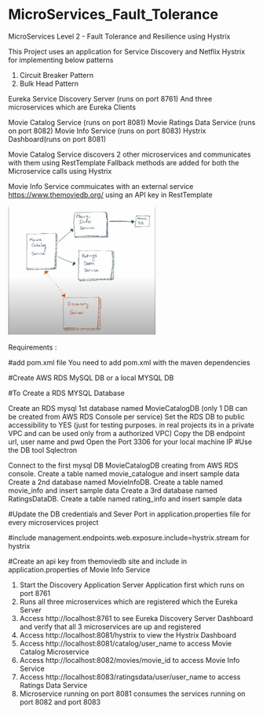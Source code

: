 # MicroServices_Fault_Tolerance
MicroServices Level 2 - Fault Tolerance and Resilience using Hystrix 

This Project uses an application for Service Discovery and Netflix Hystrix for implementing below patterns
1. Circuit Breaker Pattern
2. Bulk Head Pattern

Eureka Service Discovery Server (runs on port 8761)
And three microservices which are Eureka Clients

Movie Catalog Service (runs on port 8081)
Movie Ratings Data Service (runs on port 8082)
Movie Info Service (runs on port 8083)
Hystrix Dashboard(runs on port 8081)

Movie Catalog Service discovers 2 other microservices and communicates with them using RestTemplate
Fallback methods are added for both the Microservice calls using Hystrix

Movie Info Service commuicates with an external service https://www.themoviedb.org/ using an API key in RestTemplate

<img width="300" alt="API Architecture" src="https://github.com/dineschandgr/MicroServices_Fault_Tolerance/blob/master/API_Architecture.jpg">




Requirements :

#add pom.xml file You need to add pom.xml with the maven dependencies

#Create AWS RDS MySQL DB or a local MYSQL DB

#To Create a RDS MYSQL Database

Create an RDS mysql 1st database named MovieCatalogDB (only 1 DB can be created from AWS RDS Console per service)
Set the RDS DB to public accessibility to YES (just for testing purposes. in real projects its in a private VPC and can be used only from a authorized VPC)
Copy the DB endpoint url, user name and pwd
Open the Port 3306 for your local machine IP
#Use the DB tool Sqlectron

Connect to the first mysql DB MovieCatalogDB creating from AWS RDS console. Create a table named movie_catalogue and insert sample data
Create a 2nd database named MovieInfoDB. Create a table named movie_info and insert sample data
Create a 3rd database named RatingsDataDB. Create a table named rating_info and insert sample data

#Update the DB credentials and Sever Port in application.properties file for every microservices project

#include management.endpoints.web.exposure.include=hystrix.stream for hystrix

#Create an api key from themoviedb site and include in application.properties of Movie Info Service

1. Start the Discovery Application Server Application first which runs on port 8761
2. Runs all three microservices which are registered which the Eureka Server
3. Access http://localhost:8761 to see Eureka Discovery Server Dashboard and verify that all 3 microservices are up and registered
4. Access http://localhost:8081/hystrix to view the Hystrix Dashboard
5. Access http://localhost:8081/catalog/user_name to access Movie Catalog Microservice
6. Access http://localhost:8082/movies/movie_id to access Movie Info Service
7. Access http://localhost:8083/ratingsdata/user/user_name to access Ratings Data Service
8. Microservice running on port 8081 consumes the services running on port 8082 and port 8083


